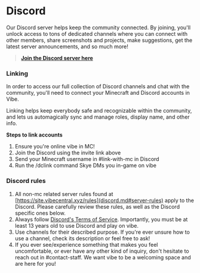 # Discord

Our Discord server helps keep the community connected. By joining, you'll unlock access to tons of dedicated channels where you can connect with other members, share screenshots and projects, make suggestions, get the latest server announcements, and so much more!

> [**Join the Discord server here**](https://discord.gg/7rKgmygxrE)

### Linking

In order to access our full collection of Discord channels and chat with the community, you'll need to connect your Minecraft and Discord accounts in Vibe.

Linking helps keep everybody safe and recognizable within the community, and lets us automagically sync and manage roles, display name, and other info.

**Steps to link accounts**

1. Ensure you're online vibe in MC!
2. Join the Discord using the invite link above
3. Send your Minecraft username in #link-with-mc in Discord
4. Run the /dclink command Skye DMs you in-game on vibe

### Discord rules

1. All non-mc related server rules found at [https://site.vibecentral.xyz/rules](discord.md#server-rules) apply to the Discord. Please carefully review these rules, as well as the Discord specific ones below.
2. Always follow [Discord's Terms of Service](https://discord.com/terms). Importantly, you must be at least 13 years old to use Discord and play on vibe.
3. Use channels for their described purpose. If you're ever unsure how to use a channel, check its description or feel free to ask!
4. If you ever see/experience something that makes you feel uncomfortable, or ever have any other kind of inquiry, don't hesitate to reach out in #contact-staff. We want vibe to be a welcoming space and are here for you!
